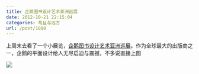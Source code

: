 ```yaml
---
title: 企鹅图书设计艺术亚洲巡展
date: 2012-10-21 22:15:04
categories: 苟且与远方
url: /post/1880
---
```


上周末去看了一个小展览，[企鹅图书设计艺术亚洲巡展](http://www.douban.com/event/17267088/)。作为全球最大的出版商之一，企鹅的平面设计给人无尽启迪与震撼，不多说直接上图

[![](http://qiniu.colacdn.com/img/posts/2012-10/10-21/1.jpg)](http://www.yupoo.com/photos/greenzorro/albums/4880775/)